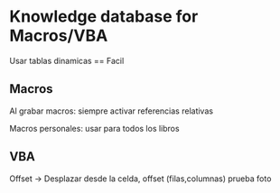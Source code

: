 # Knowledge database for Macros/VBA
Usar tablas dinamicas == Facil

## Macros
Al grabar macros: siempre activar referencias relativas

Macros personales: usar para todos los libros

## VBA
Offset -> Desplazar desde la celda, offset (filas,columnas)
prueba foto